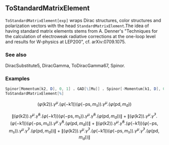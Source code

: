 ##  ToStandardMatrixElement 

`ToStandardMatrixElement[exp]` wraps Dirac structures, color structures and polarization vectors with the head `StandardMatrixElement`.The idea of having standard matrix elements stems from A. Denner's "Techniques for the calculation of electroweak radiative corrections at the one-loop level and results for W-physics at LEP200", cf. arXiv:0709.1075.

###  See also 

DiracSubstitute5, DiracGamma, ToDiracGamma67, Spinor.

###  Examples 

```mathematica
Spinor[Momentum[k2, D], 0, 1] . GAD[\[Mu]] . Spinor[-Momentum[k1, D], 0, 1]*Spinor[-Momentum[ps, D], SMP["m_s"], 1] . GAD[\[Mu]] . Spinor[Momentum[pd, D], SMP["m_d"], 1]
ToStandardMatrixElement[%]
```

$$(\varphi (\text{k2})).\gamma ^{\mu }.(\varphi (-\text{k1})) \left(\varphi (-\text{ps},m_s)\right).\gamma ^{\mu }.\left(\varphi (\text{pd},m_d)\right)$$

$$\left\| (\varphi (\text{k2})).\gamma ^{\mu }.\bar{\gamma }^6.(\varphi (-\text{k1})) \left(\varphi (-\text{ps},m_s)\right).\gamma ^{\mu }.\bar{\gamma }^6.\left(\varphi (\text{pd},m_d)\right)\right\| +\left\| (\varphi (\text{k2})).\gamma ^{\mu }.\bar{\gamma }^7.(\varphi (-\text{k1})) \left(\varphi (-\text{ps},m_s)\right).\gamma ^{\mu }.\bar{\gamma }^6.\left(\varphi (\text{pd},m_d)\right)\right\| +\left\| (\varphi (\text{k2})).\gamma ^{\mu }.\bar{\gamma }^6.(\varphi (-\text{k1})) \left(\varphi (-\text{ps},m_s)\right).\gamma ^{\mu }.\bar{\gamma }^7.\left(\varphi (\text{pd},m_d)\right)\right\| +\left\| (\varphi (\text{k2})).\gamma ^{\mu }.\bar{\gamma }^7.(\varphi (-\text{k1})) \left(\varphi (-\text{ps},m_s)\right).\gamma ^{\mu }.\bar{\gamma }^7.\left(\varphi (\text{pd},m_d)\right)\right\|$$
